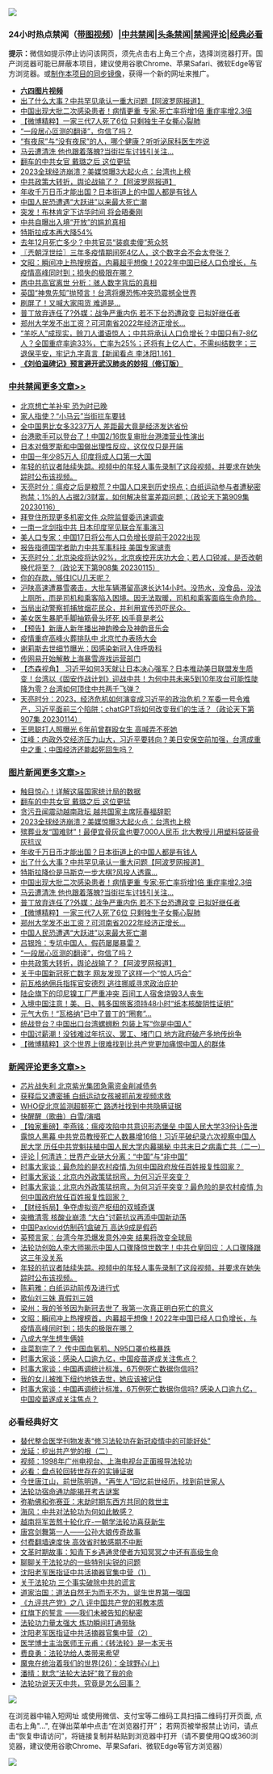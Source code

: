 ![](https://raw.githubusercontent.com/jsvpn/jsproxy/dev/64photo/fqnews-qr.jpg)

<div id="tt">
<h3>24小时热点禁闻（<a href="https://aaa.v2dns.tk/?QAjUl=BgRp5UNKRn&T5Vk=fPVH&Q59Ab=WxGE" target="_blank">带图视频</a>）|<a href="#%E4%B8%AD%E5%85%B1%E7%A6%81%E9%97%BB%E6%9B%B4%E5%A4%9A%E6%96%87%E7%AB%A0">中共禁闻</a>|<a href="#%E5%9B%BE%E7%89%87%E6%96%B0%E9%97%BB%E6%9B%B4%E5%A4%9A%E6%96%87%E7%AB%A0">头条禁闻</a>|<a href="#%E6%96%B0%E9%97%BB%E8%AF%84%E8%AE%BA%E6%9B%B4%E5%A4%9A%E6%96%87%E7%AB%A0">禁闻评论|<a href="#%E5%BF%85%E7%9C%8B%E7%BB%8F%E5%85%B8%E5%A5%BD%E6%96%87">经典必看</a></h3>
<div><b>提示：</b>微信如提示停止访问该网页，须先点击右上角三个点，选择浏览器打开。国产浏览器可能已屏蔽本项目，建议使用谷歌Chrome、苹果Safari、微软Edge等官方浏览器。或<a href="%E5%88%B6%E4%BD%9Cgit%E7%A6%81%E9%97%BB%E9%95%9C%E5%83%8F.md">制作本项目的同步镜像</a>，获得一个新的网址来推广。</div>
<ul>
<li><b><a href="http://d2.v2rss.gq/64.mp4" target="_blank">六四图片视频</a></b></li>
<li><a href="/topimagenews/20230117/1837396.md">出了什么大事？中共罕见承认一重大问题【阿波罗网报道】</a></li>
<li><a href="/topimagenews/20230117/1837348.md">中国出现大批二次感染患者！病情更重 专家:死亡率将增1倍 重症率增2.3倍</a></li>
<li><a href="/topimagenews/20230117/1837311.md">【微博精粹】一家三代7人死了6位 只剩独生子女撕心裂肺</a></li>
<li><a href="/topimagenews/20230117/1837258.md">“一段居心叵测的翻译”，你信了吗？</a></li>
<li><a href="/health/20230117/1837433.md">“有夜尿”与“没有夜尿”的人，哪个健康？听听泌尿科医生咋说</a></li>
<li><a href="/topimagenews/20230117/1837337.md">马云遭清洗 他也跟着落魄?当街拦车讨钱引关注…</a></li>
<li><a href="/topimagenews/20230118/1837633.md">翻车的中共女官 戴璐之后 这位更猛</a></li>
<li><a href="/topimagenews/20230117/1837465.md">2023全球经济崩溃？美媒惊曝3大起火点：台湾也上榜</a></li>
<li><a href="/topimagenews/20230117/1837229.md">中共政策大转折，舆论战输了？【阿波罗网报道】</a></li>
<li><a href="/topimagenews/20230117/1837409.md">年收千万日币才能出国？日本街道上的中国人都是有钱人</a></li>
<li><a href="/topimagenews/20230117/1837260.md">中国人民恐遭遇“大跃进”以来最大死亡潮</a></li>
<li><a href="/cnnews/20230117/1837246.md">突发！布林肯定下访华时间 将会晤秦刚</a></li>
<li><a href="/ssgc/20230117/1837366.md">中共自曝出入境“开放”的尴尬真相</a></li>
<li><a href="/cnnews/20230117/1837224.md">特斯拉成本再大降54%</a></li>
<li><a href="/cnnews/20230117/1837399.md">去年12月死亡多少？中共官员“装疯卖傻”惹众怒</a></li>
<li><a href="/ssgc/20230117/1837332.md">〖兲朝浮世绘〗三年多疫情期间死4亿人，这个数字会不会太夸张？</a></li>
<li><a href="/comments/20230117/1837213.md">文昭：瞬间冲上热搜榜首，内幕超乎想像！2022年中国已经人口负增长，与疫情高峰同时到；损失的极限在哪？</a></li>
<li><a href="/baitai/20230117/1837550.md">两中共高官离世 分析：骇人数字背后的真相</a></li>
<li><a href="/worldnews/20230117/1837385.md">英国“神鬼先知”抛预言！台湾将爆恐怖冲突恐震撼全世界</a></li>
<li><a href="/finance/20230117/1837233.md">刷屏了！又喊大家囤货 难道是…</a></li>
<li><a href="/topimagenews/20230117/1837336.md">普丁放弃连任了?外媒：战争严重内伤 若不下台恐遭政变 已拟好继任者</a></li>
<li><a href="/topimagenews/20230117/1837288.md">郑州大学发不出工资？可河南省2022年经济正增长…</a></li>
<li><a href="/sohnews/20230117/1837297.md">“羊吃人”成现实，赊刀人谶语惊人；中共将承认人口负增长？中国只有7-8亿人？全国重症率逾33%，亡率为25%；还将有上亿人亡，不需纠结数字；三退保平安，牢记九字真言【新闻看点 李沐阳1.16】</a></li>
<li><b><a href="/comments/20200207/1272816.md" target="_blank">《刘伯温碑记》预言避开武汉肺炎的妙招（修订版）</a></b></li>
</ul>
</div>

<div class="catlist">
<h3><a href="/cbnews/" target="_blank">中共禁闻</a><span><a href="/cbnews/" target="_blank" rel="nofollow">更多文章>></a></span></h3>
<ul>
<li><a href="/cbnews/20230118/1837670.md" target="_blank">北京想亡羊补牢 恐为时已晚</a></li>
<li><a href="/cbnews/20230118/1837580.md" target="_blank">家人指使？“小马云”当街拦车要钱</a></li>
<li><a href="/cbnews/20230117/1837555.md" target="_blank">全中国男比女多3237万人 差距最大竟是经济发达省份</a></li>
<li><a href="/cbnews/20230117/1837541.md" target="_blank">台港歌手可以登台了！中国2/16恢复审批台港澳营业性演出</a></li>
<li><a href="/cbnews/20230117/1837467.md" target="_blank">日本对俄罗斯和中国做出理性反应，这仅仅只是开端</a></li>
<li><a href="/cbnews/20230117/1837378.md" target="_blank">中国一年少85万人 印度将成人口第一大国</a></li>
<li><a href="/comments/20230117/1837301.md" target="_blank">年轻的抗议者陆续失踪。视频中的年轻人事先录制了这段视频，并要求在她失踪时公布该视频。</a></li>
<li><a href="/cbnews/20230117/1837286.md" target="_blank">天亮时分：瘟疫之后是粮荒？中国人口来到历史拐点；白纸运动参与者遭秘密拘禁；1%的人占据2/3财富，如何解决贫富差距问题；（政论天下第909集 20230116）</a></li>
<li><a href="/cbnews/20230116/1837077.md" target="_blank">拜登住所现更多机密文件 众院监督委迅速调查</a></li>
<li><a href="/cbnews/20230116/1837072.md" target="_blank">一南一北剑指中共 日本印度罕见联合军事演习</a></li>
<li><a href="/cbnews/20230116/1837068.md" target="_blank">美人口专家：中国17日将公布人口负增长提前于2022出现</a></li>
<li><a href="/cbnews/20230116/1836984.md" target="_blank">报告指德国学者助力中共军事科技 美国专家谴责</a></li>
<li><a href="/cbnews/20230116/1836903.md" target="_blank">天亮时分：北京染疫将达92%，北京疾控开庆功大会；若人口锐减，是否改朝换代将至？（政论天下第908集 20230115）</a></li>
<li><a href="/comments/20230116/1836873.md" target="_blank">你的存款，够住ICU几天呢？</a></li>
<li><a href="/comments/20230116/1836858.md" target="_blank">沪陕高速遭暴雪袭击，大批车辆滞留高速长达14小时。没热水，没食品，没法上厕所，而是司机和乘客陷入困境。因无法取暖，司机和乘客面临生命危险。</a></li>
<li><a href="/comments/20230116/1836754.md" target="_blank">当局出动警察抓捕放烟花民众，并利用宣传恐吓民众。</a></li>
<li><a href="/cbnews/20230116/1836751.md" target="_blank">美女医生暴肥手脚抽筋骨头坏死 凶手竟是老公</a></li>
<li><a href="/cbnews/20230115/1836714.md" target="_blank">【预告】新唐人新年播出神韵晚会及神韵音乐会</a></li>
<li><a href="/cbnews/20230115/1836673.md" target="_blank">疫情重症高峰火葬排队中 北京忙办表扬大会</a></li>
<li><a href="/cbnews/20230115/1836670.md" target="_blank">谢莉斯去世细节曝光：因感染新冠入住呼吸科</a></li>
<li><a href="/cbnews/20230115/1836640.md" target="_blank">传网易开始解散上海暴雪游戏运营部门</a></li>
<li><a href="/comments/20230115/1836574.md" target="_blank">【杰森视角】 习近平如何3天就让日本决心强军？日本推动美日联盟发生质变！台湾以《固安作战计划》迎战中共！为何中共未来5到10年攻台可能性陡降为零？台湾如何顶住中共两千飞弹？</a></li>
<li><a href="/cbnews/20230115/1836555.md" target="_blank">天亮时分：2023，经济危机如何演变成习近平的政治危机？军委一号令难产，习近平面前三个陷阱；chatGPT将如何改变我们的生活？（政论天下第907集 20230114）</a></li>
<li><a href="/cbnews/20230115/1836536.md" target="_blank">王思聪打人照曝光 6年前曾群殴女生 高喊弄不死她</a></li>
<li><a href="/cbnews/20230115/1836488.md" target="_blank">江峰：内政外交经济压力山大，习近平要转向？美日安保空前加强，台湾成重中之重；中国经济还能起死回生吗？</a></li>

</ul>
</div>
<div class="catlist">
<h3><a href="/topimagenews/" target="_blank">图片新闻</a><span><a href="/topimagenews/" target="_blank" rel="nofollow">更多文章>></a></span></h3>
<ul>
<li><a href="/topimagenews/20230118/1837668.md" target="_blank">触目惊心！详解这届国家统计局的数据</a></li>
<li><a href="/topimagenews/20230118/1837633.md" target="_blank">翻车的中共女官 戴璐之后 这位更猛</a></li>
<li><a href="/topimagenews/20230118/1837623.md" target="_blank">贪污丑闻震动越南政坛 越共国家主席阮春福辞职</a></li>
<li><a href="/topimagenews/20230117/1837465.md" target="_blank">2023全球经济崩溃？美媒惊曝3大起火点：台湾也上榜</a></li>
<li><a href="/topimagenews/20230117/1837443.md" target="_blank">殡葬业发“国难财”！最便宜骨灰盒也要7,000人民币 北大教授儿用塑料袋装骨灰抗议</a></li>
<li><a href="/topimagenews/20230117/1837409.md" target="_blank">年收千万日币才能出国？日本街道上的中国人都是有钱人</a></li>
<li><a href="/topimagenews/20230117/1837396.md" target="_blank">出了什么大事？中共罕见承认一重大问题【阿波罗网报道】</a></li>
<li><a href="/topimagenews/20230117/1837359.md" target="_blank">特斯拉降价是马斯克一步大棋?风投人透露…</a></li>
<li><a href="/topimagenews/20230117/1837348.md" target="_blank">中国出现大批二次感染患者！病情更重 专家:死亡率将增1倍 重症率增2.3倍</a></li>
<li><a href="/topimagenews/20230117/1837337.md" target="_blank">马云遭清洗 他也跟着落魄?当街拦车讨钱引关注…</a></li>
<li><a href="/topimagenews/20230117/1837336.md" target="_blank">普丁放弃连任了?外媒：战争严重内伤 若不下台恐遭政变 已拟好继任者</a></li>
<li><a href="/topimagenews/20230117/1837311.md" target="_blank">【微博精粹】一家三代7人死了6位 只剩独生子女撕心裂肺</a></li>
<li><a href="/topimagenews/20230117/1837288.md" target="_blank">郑州大学发不出工资？可河南省2022年经济正增长…</a></li>
<li><a href="/topimagenews/20230117/1837260.md" target="_blank">中国人民恐遭遇“大跃进”以来最大死亡潮</a></li>
<li><a href="/topimagenews/20230117/1837259.md" target="_blank">吕银玲：专坑中国人，假药屡屡暴雷？</a></li>
<li><a href="/topimagenews/20230117/1837258.md" target="_blank">“一段居心叵测的翻译”，你信了吗？</a></li>
<li><a href="/topimagenews/20230117/1837229.md" target="_blank">中共政策大转折，舆论战输了？【阿波罗网报道】</a></li>
<li><a href="/topimagenews/20230117/1837143.md" target="_blank">关于中国新冠死亡数字 网友发现了这样一个“惊人巧合”</a></li>
<li><a href="/topimagenews/20230116/1837062.md" target="_blank">前瓦格纳佣兵指挥官安德烈 逃往挪威寻求政治庇护</a></li>
<li><a href="/topimagenews/20230116/1837061.md" target="_blank">陆企旗下的印尼镍工厂严重冲突 百间工人宿舍烧毁3人丧生</a></li>
<li><a href="/topimagenews/20230116/1837060.md" target="_blank">入境中国注意！美、日、韩多国旅客须持48小时“纸本核酸阴性证明”</a></li>
<li><a href="/topimagenews/20230116/1836965.md" target="_blank">元气大伤！“瓦格纳”已中了普丁的“圈套”…</a></li>
<li><a href="/topimagenews/20230116/1836947.md" target="_blank">统战登台？中国出口台湾螺蛳粉 包装上写“你是中国人”</a></li>
<li><a href="/topimagenews/20230116/1836924.md" target="_blank">中国讨薪潮！没钱难过年抗议、罢工、堵门口 地方政府破产多地传纷争</a></li>
<li><a href="/topimagenews/20230116/1836915.md" target="_blank">【微博精粹】这个世界上很难找到比共产党更加痛恨中国人的群体</a></li>

</ul>
</div>
<div class="catlist">
<h3><a href="/comments/" target="_blank">新闻评论</a><span><a href="/comments/" target="_blank" rel="nofollow">更多文章>></a></span></h3>
<ul>
<li><a href="/comments/20230118/1837683.md" target="_blank">芯片战失利 北京紫光集团急需资金削减债务</a></li>
<li><a href="/comments/20230118/1837682.md" target="_blank">获释后又遭密捕 白纸运动女孩被抓前发视频求救</a></li>
<li><a href="/comments/20230118/1837681.md" target="_blank">WHO促北京监测超额死亡 路透社找到中共隐瞒证据</a></li>
<li><a href="/comments/20230118/1837663.md" target="_blank">快醒醒（歌曲）白雪/演唱</a></li>
<li><a href="/comments/20230118/1837622.md" target="_blank">【独家重磅】李燕铭：瘟疫攻陷中共意识形态堡垒 中国人民大学33份讣告泄露惊人黑幕 中共党员教授死亡人数暴增16倍！习近平破纪录六次视察中国人民大学 历任中共党魁扶植中国人民大学内幕揭秘 中共末日之病毒亡共（二一）</a></li>
<li><a href="/comments/20230118/1837586.md" target="_blank">评论 | 何清涟：世界产业链大分离：“中国”与“非中国”</a></li>
<li><a href="/comments/20230118/1837572.md" target="_blank">时事大家谈：最危险的是农村疫情,为何中国政府放任百姓报复性回家？&#160;</a></li>
<li><a href="/comments/20230118/1837571.md" target="_blank">时事大家谈：北京内外政策猛拐弯，为何习近平突变？</a></li>
<li><a href="/comments/20230117/1837560.md" target="_blank">时事大家谈：北京内外政策猛拐弯，为何习近平突变？最危险的是农村疫情,为何中国政府放任百姓报复性回家？&#160;</a></li>
<li><a href="/comments/20230117/1837511.md" target="_blank">【财经拆局】争夺虚拟资产枢纽的双城奇谋</a></li>
<li><a href="/comments/20230117/1837482.md" target="_blank">突撤清零 核酸业崩溃 “大白”讨薪抗议再添中国新动荡</a></li>
<li><a href="/comments/20230117/1837481.md" target="_blank">中国Paxlovid仿制药1盒破万 高达9成是假药</a></li>
<li><a href="/comments/20230117/1837480.md" target="_blank">英预言家︰台湾今年恐爆发意外冲突 结果将改变全球局</a></li>
<li><a href="/comments/20230117/1837346.md" target="_blank">法轮功创始人李大师揭示中国人口骤降惊世数字！中共仓皇回应：人口骤降跟这三年没关系</a></li>
<li><a href="/comments/20230117/1837301.md" target="_blank">年轻的抗议者陆续失踪。视频中的年轻人事先录制了这段视频，并要求在她失踪时公布该视频。</a></li>
<li><a href="/comments/20230117/1837289.md" target="_blank">陈莉雅：白纸运动前传及进行式</a></li>
<li><a href="/comments/20230117/1837279.md" target="_blank">歌仙刘三妹 真假刘三姐</a></li>
<li><a href="/comments/20230117/1837268.md" target="_blank">梁州：我的爷爷因为新冠去世了 我第一次真正明白死亡的意义</a></li>
<li><a href="/comments/20230117/1837213.md" target="_blank">文昭：瞬间冲上热搜榜首，内幕超乎想像！2022年中国已经人口负增长，与疫情高峰同时到；损失的极限在哪？</a></li>
<li><a href="/comments/20230117/1837182.md" target="_blank">八成大学生想生俩娃</a></li>
<li><a href="/comments/20230117/1837133.md" target="_blank">韭菜割完了？ 传中国血氧机、N95口罩价格暴跌</a></li>
<li><a href="/comments/20230117/1837097.md" target="_blank">时事大家谈：感染人口逾九亿，中国疫苗遂成关注焦点？</a></li>
<li><a href="/comments/20230117/1837096.md" target="_blank">时事大家谈：中国再调统计标准，6万例死亡数据你信吗?</a></li>
<li><a href="/comments/20230117/1837089.md" target="_blank">我的女儿被推下纽约地铁去世，她应该被记住</a></li>
<li><a href="/comments/20230116/1837074.md" target="_blank">时事大家谈：中国再调统计标准，6万例死亡数据你信吗? 感染人口逾九亿，中国疫苗遂成关注焦点？</a></li>

</ul>
</div>

<div class="catlist">
<h3>必看经典好文</h3>
<ul>
<li><a href="/comments/20210720/1518906.md" target="_blank">替代整合医学刊物发表“修习法轮功在新冠疫情中的可能好处”</a></li>
<li><a href="/comments/20200928/1404653.md" target="_blank">龙延：挖出共产党的根（二）</a></li>
<li><a href="/topimagenews/20180331/921716.md" target="_blank">视频：1998年广州电视台、上海电视台正面报导法轮功</a></li>
<li><a href="/comments/20211129/1658340.md" target="_blank">必看：盘点轮回转世存在的实锤证据</a></li>
<li><a href="/funmedia/20210321/1509617.md" target="_blank">今世唐江山，前世陈明道，“再生人”回忆前世经历，找到前世家人</a></li>
<li><a href="/tculture/20121025/73079.md" target="_blank">法轮功宿命通功能揭开考古谜案</a></li>
<li><a href="/tculture/20200911/132247.md" target="_blank">弥勒佛和弥赛亚：末劫时期东西方共同的救世主</a></li>
<li><a href="/comments/20191218/1228234.md" target="_blank">海风：中共对法轮功为何如此敏感？</a></li>
<li><a href="/comments/20200123/1263458.md" target="_blank">越南将军苦熬十轮化疗-一朝学法轮功喜获新生</a></li>
<li><a href="/comments/20220902/1779609.md" target="_blank">唐宫剑舞第一人——公孙大娘传奇故事</a></li>
<li><a href="/comments/20210630/1485911.md" target="_blank">付费翻墙速度快 高效省时敏感期不中断</a></li>
<li><a href="/comments/20200308/1290079.md" target="_blank">文革时期故事：知青下乡遇通灵使者方知冥冥之中还有高级生命</a></li>
<li><a href="/comments/20190417/1114875.md" target="_blank">聊聊关于法轮功的一些特别尖锐的问题</a></li>
<li><a href="/comments/20221222/1826754.md" target="_blank">沈阳老军医指证中共活摘器官集中营（1）</a></li>
<li><a href="/cbnews/20200703/1354907.md" target="_blank">关于法轮功 三个事实破除中共的谎言</a></li>
<li><a href="/comments/20220722/1761708.md" target="_blank">道家治国：道法自然无为而无不为，诞生世界第一强国</a></li>
<li><a href="/bookonline/20131116/201047.md" target="_blank">《九评共产党》之八 评中国共产党的邪教本质</a></li>
<li><a href="/comments/20221219/1825441.md" target="_blank">红旗下的誓言 ——我们未被告知的秘密</a></li>
<li><a href="/cbnews/20200816/1381005.md" target="_blank">法轮功力量太强大 炼功瞬间打通带脉</a></li>
<li><a href="/comments/20221222/1826761.md" target="_blank">沈阳老军医指证中共活摘器官集中营（2）</a></li>
<li><a href="/comments/20220826/1776760.md" target="_blank">医学博士主治医师王元甫：《转法轮》是一本天书</a></li>
<li><a href="/comments/20220522/1736045.md" target="_blank">费良勇：法轮功给人类带来希望</a></li>
<li><a href="/comments/20181210/1044798.md" target="_blank">魔鬼在统治着我们的世界(26)：全球野心(上)</a></li>
<li><a href="/comments/20210312/1502968.md" target="_blank">潘晴：默念“法轮大法好”救了我的命</a></li>
<li><a href="/comments/20210308/1500552.md" target="_blank">法轮功说天灭中共，究竟是怎么回事？</a></li>

</ul>
</div>

![](https://raw.githubusercontent.com/jsvpn/jsproxy/dev/64photo/fqnews-qr.jpg)

在浏览器中输入短网址 或使用微信、支付宝等二维码工具扫描二维码打开页面, 点击右上角"...", 在弹出菜单中点击“在浏览器打开”； 若网页被举报禁止访问，请点击“恢复申请访问”，将链接复制并粘贴到浏览器中打开（请不要使用QQ或360浏览器，建议使用谷歌Chrome、苹果Safari、微软Edge等官方浏览器）

![](https://raw.githubusercontent.com/jsvpn/jsproxy/dev/64photo/wx.jpg)